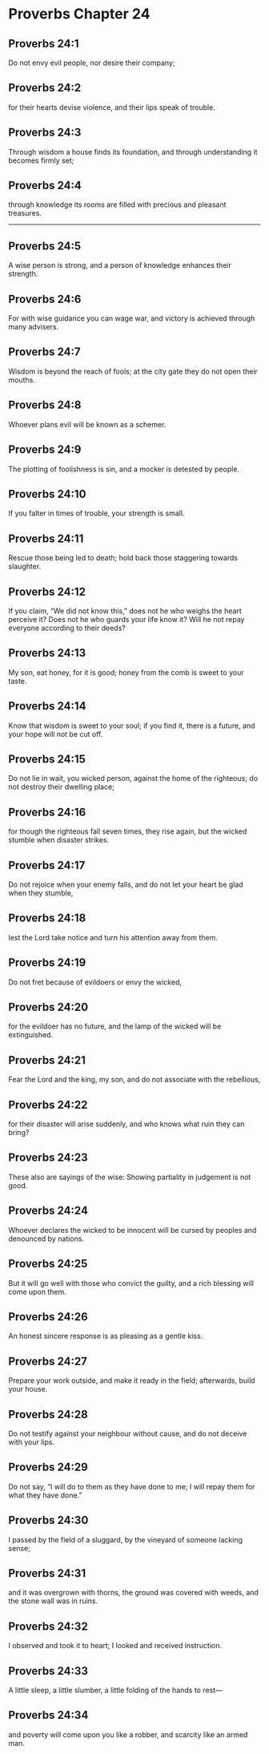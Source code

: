 # Proverbs Chapter 24

## Proverbs 24:1

Do not envy evil people, nor desire their company;

## Proverbs 24:2

for their hearts devise violence, and their lips speak of trouble.

## Proverbs 24:3

Through wisdom a house finds its foundation, and through understanding it becomes firmly set;

## Proverbs 24:4

through knowledge its rooms are filled with precious and pleasant treasures.

---

## Proverbs 24:5

A wise person is strong, and a person of knowledge enhances their strength.

## Proverbs 24:6

For with wise guidance you can wage war, and victory is achieved through many advisers.

## Proverbs 24:7

Wisdom is beyond the reach of fools; at the city gate they do not open their mouths.

## Proverbs 24:8

Whoever plans evil will be known as a schemer.

## Proverbs 24:9

The plotting of foolishness is sin, and a mocker is detested by people.

## Proverbs 24:10

If you falter in times of trouble, your strength is small.

## Proverbs 24:11

Rescue those being led to death; hold back those staggering towards slaughter.

## Proverbs 24:12

If you claim, “We did not know this,” does not he who weighs the heart perceive it? Does not he who guards your life know it? Will he not repay everyone according to their deeds?

## Proverbs 24:13

My son, eat honey, for it is good; honey from the comb is sweet to your taste.

## Proverbs 24:14

Know that wisdom is sweet to your soul; if you find it, there is a future, and your hope will not be cut off.

## Proverbs 24:15

Do not lie in wait, you wicked person, against the home of the righteous; do not destroy their dwelling place;

## Proverbs 24:16

for though the righteous fall seven times, they rise again, but the wicked stumble when disaster strikes.

## Proverbs 24:17

Do not rejoice when your enemy falls, and do not let your heart be glad when they stumble,

## Proverbs 24:18

lest the Lord take notice and turn his attention away from them.

## Proverbs 24:19

Do not fret because of evildoers or envy the wicked,

## Proverbs 24:20

for the evildoer has no future, and the lamp of the wicked will be extinguished.

## Proverbs 24:21

Fear the Lord and the king, my son, and do not associate with the rebellious,

## Proverbs 24:22

for their disaster will arise suddenly, and who knows what ruin they can bring?

## Proverbs 24:23

These also are sayings of the wise: Showing partiality in judgement is not good.

## Proverbs 24:24

Whoever declares the wicked to be innocent will be cursed by peoples and denounced by nations.

## Proverbs 24:25

But it will go well with those who convict the guilty, and a rich blessing will come upon them.

## Proverbs 24:26

An honest sincere response is as pleasing as a gentle kiss.

## Proverbs 24:27

Prepare your work outside, and make it ready in the field; afterwards, build your house.

## Proverbs 24:28

Do not testify against your neighbour without cause, and do not deceive with your lips.

## Proverbs 24:29

Do not say, “I will do to them as they have done to me; I will repay them for what they have done.”

## Proverbs 24:30

I passed by the field of a sluggard, by the vineyard of someone lacking sense;

## Proverbs 24:31

and it was overgrown with thorns, the ground was covered with weeds, and the stone wall was in ruins.

## Proverbs 24:32

I observed and took it to heart; I looked and received instruction.

## Proverbs 24:33

A little sleep, a little slumber, a little folding of the hands to rest—

## Proverbs 24:34

and poverty will come upon you like a robber, and scarcity like an armed man.
